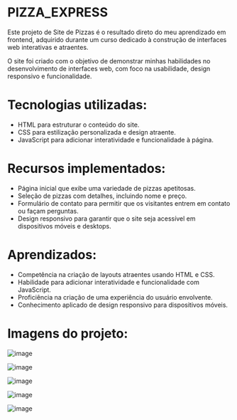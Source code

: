 # PIZZA_EXPRESS

Este projeto de Site de Pizzas é o resultado direto do meu aprendizado em frontend, adquirido durante um curso dedicado à construção de interfaces web interativas e atraentes. 

O site foi criado com o objetivo de demonstrar minhas habilidades no desenvolvimento de interfaces web, com foco na usabilidade, design responsivo e funcionalidade.

## 

# Tecnologias utilizadas:

- HTML para estruturar o conteúdo do site.
- CSS para estilização personalizada e design atraente.
- JavaScript para adicionar interatividade e funcionalidade à página.

##

# Recursos implementados:

- Página inicial que exibe uma variedade de pizzas apetitosas.
- Seleção de pizzas com detalhes, incluindo nome e preço.
- Formulário de contato para permitir que os visitantes entrem em contato ou façam perguntas.
- Design responsivo para garantir que o site seja acessível em dispositivos móveis e desktops.

##

# Aprendizados:

- Competência na criação de layouts atraentes usando HTML e CSS.
- Habilidade para adicionar interatividade e funcionalidade com JavaScript.
- Proficiência na criação de uma experiência do usuário envolvente.
- Conhecimento aplicado de design responsivo para dispositivos móveis.

##

# Imagens do projeto:

![image](https://github.com/Jose-Capucho/PIZZA_EXPRESS/assets/97485966/e0c34343-5edb-4cd1-bf72-5d7d0fca3ea5)

![image](https://github.com/Jose-Capucho/PIZZA_EXPRESS/assets/97485966/ee8ff5c5-175d-44e1-b43f-bf612a4983c4)

![image](https://github.com/Jose-Capucho/PIZZA_EXPRESS/assets/97485966/bf309135-c346-497d-8de6-e9b132420645)

![image](https://github.com/Jose-Capucho/PIZZA_EXPRESS/assets/97485966/2dc31d1c-b153-4a56-b912-c2d440bf6f9b)

![image](https://github.com/Jose-Capucho/PIZZA_EXPRESS/assets/97485966/548d7ee0-0743-4521-a5e5-482272a7938f)

